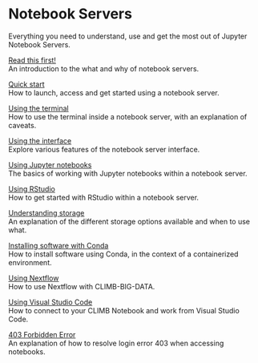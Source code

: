 # Notebook Servers

Everything you need to understand, use and get the most out of Jupyter Notebook Servers.

[Read this first!](read-this-first.md)  
An introduction to the what and why of notebook servers.

[Quick start](quick-start.md)  
How to launch, access and get started using a notebook server.

[Using the terminal](using-the-terminal.md)  
How to use the terminal inside a notebook server, with an explanation of caveats.

[Using the interface](using-interface.md)  
Explore various features of the notebook server interface.

[Using Jupyter notebooks](using-jupyter.md)  
The basics of working with Jupyter notebooks within a notebook server.

[Using RStudio](using-rstudio.md)  
How to get started with RStudio within a notebook server.

[Understanding storage](../storage/index.md)  
An explanation of the different storage options available and when to use what.

[Installing software with Conda](installing-software-with-conda.md)  
How to install software using Conda, in the context of a containerized environment.

[Using Nextflow](using-nextflow.md)  
How to use Nextflow with CLIMB-BIG-DATA.

[Using Visual Studio Code](using-vscode.md)  
How to connect to your CLIMB Notebook and work from Visual Studio Code.

[403 Forbidden Error](403-forbidden-error.md)  
An explanation of how to resolve login error 403 when accessing notebooks.
